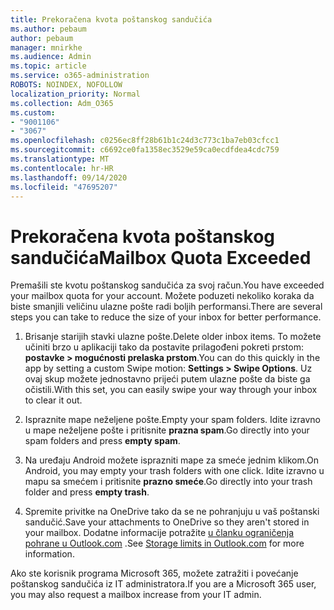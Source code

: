 ```yaml
---
title: Prekoračena kvota poštanskog sandučića
ms.author: pebaum
author: pebaum
manager: mnirkhe
ms.audience: Admin
ms.topic: article
ms.service: o365-administration
ROBOTS: NOINDEX, NOFOLLOW
localization_priority: Normal
ms.collection: Adm_O365
ms.custom:
- "9001106"
- "3067"
ms.openlocfilehash: c0256ec8ff28b61b1c24d3c773c1ba7eb03cfcc1
ms.sourcegitcommit: c6692ce0fa1358ec3529e59ca0ecdfdea4cdc759
ms.translationtype: MT
ms.contentlocale: hr-HR
ms.lasthandoff: 09/14/2020
ms.locfileid: "47695207"
---
```

# <a name="mailbox-quota-exceeded"></a><span data-ttu-id="e0975-102">Prekoračena kvota poštanskog sandučića</span><span class="sxs-lookup"><span data-stu-id="e0975-102">Mailbox Quota Exceeded</span></span>

<span data-ttu-id="e0975-103">Premašili ste kvotu poštanskog sandučića za svoj račun.</span><span class="sxs-lookup"><span data-stu-id="e0975-103">You have exceeded your mailbox quota for your account.</span></span> <span data-ttu-id="e0975-104">Možete poduzeti nekoliko koraka da biste smanjili veličinu ulazne pošte radi boljih performansi.</span><span class="sxs-lookup"><span data-stu-id="e0975-104">There are several steps you can take to reduce the size of your inbox for better performance.</span></span>

1. <span data-ttu-id="e0975-105">Brisanje starijih stavki ulazne pošte.</span><span class="sxs-lookup"><span data-stu-id="e0975-105">Delete older inbox items.</span></span> <span data-ttu-id="e0975-106">To možete učiniti brzo u aplikaciji tako da postavite prilagođeni pokreti prstom: **postavke > mogućnosti prelaska prstom**.</span><span class="sxs-lookup"><span data-stu-id="e0975-106">You can do this quickly in the app by setting a custom Swipe motion: **Settings > Swipe Options**.</span></span> <span data-ttu-id="e0975-107">Uz ovaj skup možete jednostavno prijeći putem ulazne pošte da biste ga očistili.</span><span class="sxs-lookup"><span data-stu-id="e0975-107">With this set, you can easily swipe your way through your inbox to clear it out.</span></span>

2. <span data-ttu-id="e0975-108">Ispraznite mape neželjene pošte.</span><span class="sxs-lookup"><span data-stu-id="e0975-108">Empty your spam folders.</span></span> <span data-ttu-id="e0975-109">Idite izravno u mape neželjene pošte i pritisnite **prazna spam**.</span><span class="sxs-lookup"><span data-stu-id="e0975-109">Go directly into your spam folders and press **empty spam**.</span></span>

3. <span data-ttu-id="e0975-110">Na uređaju Android možete isprazniti mape za smeće jednim klikom.</span><span class="sxs-lookup"><span data-stu-id="e0975-110">On Android, you may empty your trash folders with one click.</span></span> <span data-ttu-id="e0975-111">Idite izravno u mapu sa smećem i pritisnite **prazno smeće**.</span><span class="sxs-lookup"><span data-stu-id="e0975-111">Go directly into your trash folder and press **empty trash**.</span></span> 

4. <span data-ttu-id="e0975-112">Spremite privitke na OneDrive tako da se ne pohranjuju u vaš poštanski sandučić.</span><span class="sxs-lookup"><span data-stu-id="e0975-112">Save your attachments to OneDrive so they aren't stored in your mailbox.</span></span> <span data-ttu-id="e0975-113">Dodatne informacije potražite [u članku ograničenja pohrane u Outlook.com](https://support.office.com/article/storage-limits-in-outlook-com-7ac99134-69e5-4619-ac0b-2d313bba5e9e) .</span><span class="sxs-lookup"><span data-stu-id="e0975-113">See [Storage limits in Outlook.com](https://support.office.com/article/storage-limits-in-outlook-com-7ac99134-69e5-4619-ac0b-2d313bba5e9e) for more information.</span></span> 

<span data-ttu-id="e0975-114">Ako ste korisnik programa Microsoft 365, možete zatražiti i povećanje poštanskog sandučića iz IT administratora.</span><span class="sxs-lookup"><span data-stu-id="e0975-114">If you are a Microsoft 365 user, you may also request a mailbox increase from your IT admin.</span></span>